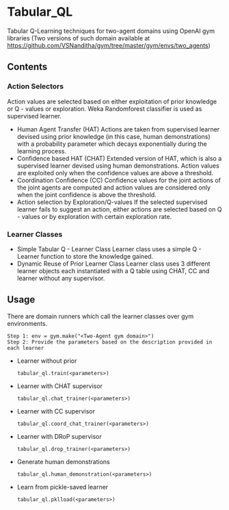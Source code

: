 # Tabular_QL
Tabular Q-Learning techniques for two-agent domains using OpenAI gym libraries 
(Two versions of such domain available at https://github.com/VSNanditha/gym/tree/master/gym/envs/two_agents)

## Contents
### Action Selectors
Action values are selected based on either exploitation of prior knowledge or Q - values or exploration. Weka Randomforest classifier is used as supervised learner. 
* Human Agent Transfer (HAT)
    Actions are taken from supervised learner devised using prior knowledge (in this case, human demonstrations) with a probability parameter which decays exponentially during the learning process. 
* Confidence based HAT (CHAT)
    Extended version of HAT, which is also a supervised learner devised using human demonstrations. Action values are exploited only when the confidence values are above a threshold.
* Coordination Confidence (CC)
    Confidence values for the joint actions of the joint agents are computed and action values are considered only when the joint confidence is above the threshold.
* Action selection by Exploration/Q-values
    If the selected supervised learner fails to suggest an action, either actions are selected based on Q - values or by exploration with certain exploration rate.
### Learner Classes
* Simple Tabular Q - Learner Class
    Learner class uses a simple Q - Learner function to store the knowledge gained.
* Dynamic Reuse of Prior Learner Class
    Learner class uses 3 different learner objects each instantiated with a Q table using CHAT, CC and learner without any supervisor.
    
## Usage

There are domain runners which call the learner classes over gym environments.
```
Step 1: env = gym.make("<Two-Agent gym domain>")
Step 2: Provide the parameters based on the description provided in each learner
```
* Learner without prior

    ```tabular_ql.train(<parameters>)```
* Learner with CHAT supervisor

    ```tabular_ql.chat_trainer(<parameters>)```
* Learner with CC supervisor

    ```tabular_ql.coord_chat_trainer(<parameters>)```
* Learner with DRoP supervisor

    ```tabular_ql.drop_trainer(<parameters>)```
    
* Generate human demonstrations
    
    ```tabular_ql.human_demonstration(<parameters>)```
    
* Learn from pickle-saved learner

    ```tabular_ql.pklload(<parameters>)```